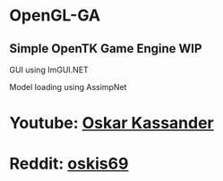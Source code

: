 # OpenGL-GA
Simple OpenTK Game Engine WIP
-----------------------------
GUI using ImGUI.NET

Model loading using AssimpNet

# Youtube: [Oskar Kassander](https://www.youtube.com/c/OskarKassander/featured)
# Reddit: [oskis69](https://www.reddit.com/user/oskis69)
